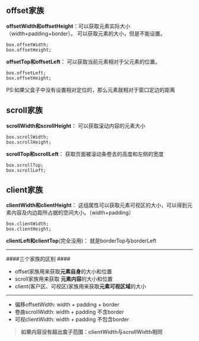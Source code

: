 

## offset家族 ##

**offsetWidth和offsetHeight**：可以获取元素实际大小（width+padding+border）。
可以获取元素的大小，但是不能设置。

    box.offsetWidth;
    box.offsetHeight;

**offsetTop和offsetLeft**：
可以获取当前元素相对于父元素的位置。

    box.offsetLeft;
    box.offsetHeight;

PS:如果父盒子中没有设置相对定位的，那么元素就相对于窗口定边的距离


## scroll家族 ##
**scrollWidth和scrollHeight**：
可以获取滚动内容的元素大小

    box.scrollWidth;
    box.scrollHeight;

**scrollTop和scrollLeft**：
获取页面被滚动条卷去的高度和左侧的宽度

    box.scrollTop;
    box.scrollLeft;


## client家族 ##
**clientWidth和clientHeight**：
这组属性可以获取元素可视区的大小，可以得到元素内容及内边距所占据的空间大小。（width+padding）

    box.clientWidth;
    box.clientHeight;

**clientLeft和clientTop**(完全没用)：
就是borderTop与borderLeft

----------


####三个家族的区别 ####




- offset家族用来获取**元素自身**的大小和位置
- scroll家族用来获取 **元素内容**的大小和位置
- client(客户区、可视区)家族用来获取**元素可视区域**的大小


----------

- 偏移offsetWidth: width + padding + border
- 卷曲scrollWidth: width + padding  不含border
- 可视clientWidth: width + padding  不包含border



> **如果内容没有超出盒子范围：clientWidth与scrollWidth相同**






